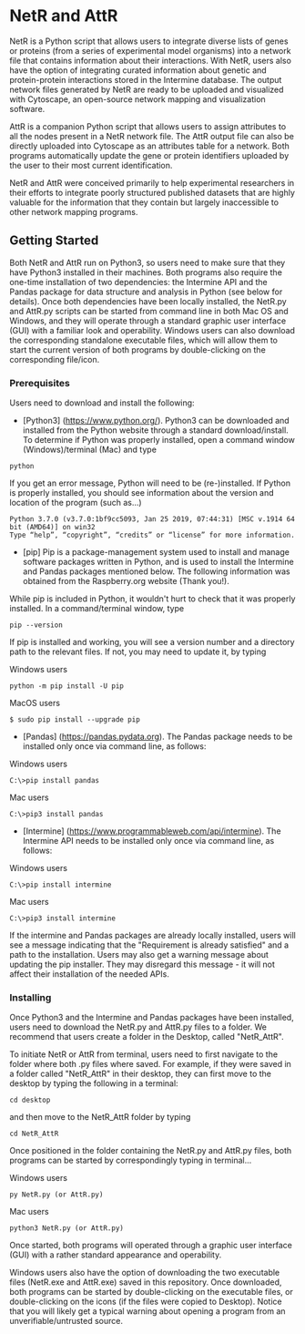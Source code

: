 # NetR and AttR

NetR is a Python script that allows users to integrate diverse lists of genes or proteins (from a series of experimental model organisms) into a network file that contains information about their interactions. With NetR, users also have the option of integrating curated information about genetic and protein-protein interactions stored in the Intermine database. The output network files generated by NetR are ready to be uploaded and visualized with Cytoscape, an open-source network mapping and visualization software.

AttR is a companion Python script that allows users to assign attributes to all the nodes present in a NetR network file. The AttR output file can also be directly uploaded into Cytoscape as an attributes table for a network. Both programs automatically update the gene or protein identifiers uploaded by the user to their most current identification.

NetR and AttR were conceived primarily to help experimental researchers in their efforts to integrate poorly structured published datasets that are highly valuable for the information that they contain but largely inaccessible to other network mapping programs. 

## Getting Started

Both NetR and AttR run on Python3, so users need to make sure that they have Python3 installed in their machines. Both programs also require the one-time installation of two dependencies: the Intermine API and the Pandas package for data structure and analysis in Python (see below for details). Once both dependencies have been locally installed, the NetR.py and AttR.py scripts can be started from command line in both Mac OS and Windows, and they will operate through a standard graphic user interface (GUI) with a familiar look and operability. Windows users can also download the corresponding standalone executable files, which will allow them to start the current version of both programs by double-clicking on the corresponding file/icon.

### Prerequisites

Users need to download and install the following:

* [Python3] (https://www.python.org/). Python3 can be downloaded and installed from the Python website through a standard download/install. To determine if Python was properly installed, open a command window (Windows)/terminal (Mac) and type

```
python
```

If you get an error message, Python will need to be (re-)installed. If Python is properly installed, you should see information about the version and location of the program (such as...)

```
Python 3.7.0 (v3.7.0:1bf9cc5093, Jan 25 2019, 07:44:31) [MSC v.1914 64 bit (AMD64)] on win32
Type “help”, “copyright”, “credits” or “license” for more information.
```

* [pip] Pip is a package-management system used to install and manage software packages written in Python, and is used to install the Intermine and Pandas packages mentioned below. The following information was obtained from the Raspberry.org website (Thank you!).

While pip is included in Python, it wouldn't hurt to check that it was properly installed. In a command/terminal window, type

```
pip --version
```

If pip is installed and working, you will see a version number and a directory path to the relevant files. If not, you may need to update it, by typing

Windows users

```
python -m pip install -U pip
```

MacOS users

```
$ sudo pip install --upgrade pip
```

* [Pandas] (https://pandas.pydata.org). The Pandas package needs to be installed only once via command line, as follows:

Windows users
```
C:\>pip install pandas
```

Mac users
```
C:\>pip3 install pandas
```

* [Intermine] (https://www.programmableweb.com/api/intermine). The Intermine API needs to be installed only once via command line, as follows:

Windows users

```
C:\>pip install intermine
```

Mac users

```
C:\>pip3 install intermine
```

If the intermine and Pandas packages are already locally installed, users will see a message indicating that the "Requirement is already satisfied" and a path to the installation. Users may also get a warning message about updating the pip installer. They may disregard this message - it will not affect their installation of the needed APIs.


### Installing

Once Python3 and the Intermine and Pandas packages have been installed, users need to download the NetR.py and AttR.py files to a folder. We recommend that users create a folder in the Desktop, called "NetR_AttR".

To initiate NetR or AttR from terminal, users need to first navigate to the folder where both .py files where saved. For example, if they were saved in a folder called "NetR_AttR" in their desktop, they can first move to the desktop by typing the following in a terminal:

```
cd desktop
```

and then move to the NetR_AttR folder by typing

```
cd NetR_AttR
```

Once positioned in the folder containing the NetR.py and AttR.py files, both programs can be started by correspondingly typing in terminal...

Windows users

```
py NetR.py (or AttR.py)
```

Mac users
```
python3 NetR.py (or AttR.py)
```

Once started, both programs will operated through a graphic user interface (GUI) with a rather standard appearance and operability.

Windows users also have the option of downloading the two executable files (NetR.exe and AttR.exe) saved in this repository. Once downloaded, both programs can be started by double-clicking on the executable files, or double-clicking on the icons (if the files were copied to Desktop). Notice that you will likely get a typical warning about opening a program from an unverifiable/untrusted source.
